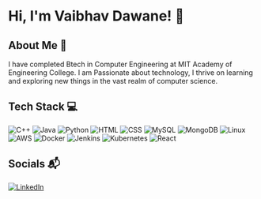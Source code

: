 # Hi, I'm Vaibhav Dawane! 👋

## About Me 🚀
I have completed Btech in Computer Engineering at MIT Academy of Engineering College. I am Passionate about technology, I thrive on learning and exploring new things in the vast realm of computer science.

## Tech Stack 💻
![C++](https://img.shields.io/badge/c%2B%2B-blue?style=for-the-badge)
![Java](https://img.shields.io/badge/Java-red?style=for-the-badge)
![Python](https://img.shields.io/badge/Python-yellow?style=for-the-badge)
![HTML](https://img.shields.io/badge/HTML-white?style=for-the-badge)
![CSS](https://img.shields.io/badge/CSS-black?style=for-the-badge)
![MySQL](https://img.shields.io/badge/MySQL-navy?style=for-the-badge)
![MongoDB](https://img.shields.io/badge/MongoDB-pista?style=for-the-badge)
![Linux](https://img.shields.io/badge/Linux-grey?style=for-the-badge)
![AWS](https://img.shields.io/badge/AWS-orange?style=for-the-badge)
![Docker](https://img.shields.io/badge/Docker-skyblue?style=for-the-badge)
![Jenkins](https://img.shields.io/badge/Jenkins-red?style=for-the-badge)
![Kubernetes](https://img.shields.io/badge/Kubernetes-indigo?style=for-the-badge)
![React](https://img.shields.io/badge/react-red?style=for-the-badge&logoSize=wide&color=blue)




## Socials 📬
[![LinkedIn](https://img.shields.io/badge/LinkedIn-%230077B5.svg?logo=linkedin&logoColor=white)](https://www.linkedin.com/in/vaibhav-dawane-)



